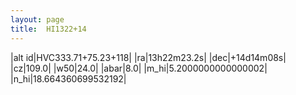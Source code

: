 ```yaml
---
layout: page
title:  HI1322+14
--- 
```

|alt id|HVC333.71+75.23+118|
|ra|13h22m23.2s|
|dec|+14d14m08s|
|cz|109.0|
|w50|24.0|
|abar|8.0|
|m_hi|5.2000000000000002|
|n_hi|18.664360699532192|
